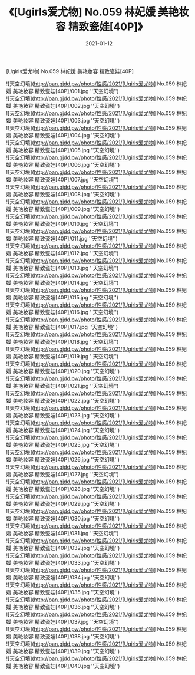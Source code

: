 ﻿---
layout: post
title:  《[Ugirls爱尤物] No.059 林妃媛 美艳妆容 精致瓷娃[40P]》
date:   2021-01-12
img: http://pan.gjdd.pw/photo/性感/2021/[Ugirls爱尤物] No.059 林妃媛 美艳妆容 精致瓷娃[40P]/000.jpg
categories: [美女, 性感, 泳衣]
---

[Ugirls爱尤物] No.059 林妃媛 美艳妆容 精致瓷娃[40P]



![天空幻境](http://pan.gjdd.pw/photo/性感/2021/[Ugirls爱尤物] No.059 林妃媛 美艳妆容 精致瓷娃[40P]/001.jpg ''天空幻境'') <br>
![天空幻境](http://pan.gjdd.pw/photo/性感/2021/[Ugirls爱尤物] No.059 林妃媛 美艳妆容 精致瓷娃[40P]/002.jpg ''天空幻境'') <br>
![天空幻境](http://pan.gjdd.pw/photo/性感/2021/[Ugirls爱尤物] No.059 林妃媛 美艳妆容 精致瓷娃[40P]/003.jpg ''天空幻境'') <br>
![天空幻境](http://pan.gjdd.pw/photo/性感/2021/[Ugirls爱尤物] No.059 林妃媛 美艳妆容 精致瓷娃[40P]/004.jpg ''天空幻境'') <br>
![天空幻境](http://pan.gjdd.pw/photo/性感/2021/[Ugirls爱尤物] No.059 林妃媛 美艳妆容 精致瓷娃[40P]/005.jpg ''天空幻境'') <br>
![天空幻境](http://pan.gjdd.pw/photo/性感/2021/[Ugirls爱尤物] No.059 林妃媛 美艳妆容 精致瓷娃[40P]/006.jpg ''天空幻境'') <br>
![天空幻境](http://pan.gjdd.pw/photo/性感/2021/[Ugirls爱尤物] No.059 林妃媛 美艳妆容 精致瓷娃[40P]/007.jpg ''天空幻境'') <br>
![天空幻境](http://pan.gjdd.pw/photo/性感/2021/[Ugirls爱尤物] No.059 林妃媛 美艳妆容 精致瓷娃[40P]/008.jpg ''天空幻境'') <br>
![天空幻境](http://pan.gjdd.pw/photo/性感/2021/[Ugirls爱尤物] No.059 林妃媛 美艳妆容 精致瓷娃[40P]/009.jpg ''天空幻境'') <br>
![天空幻境](http://pan.gjdd.pw/photo/性感/2021/[Ugirls爱尤物] No.059 林妃媛 美艳妆容 精致瓷娃[40P]/010.jpg ''天空幻境'') <br>
![天空幻境](http://pan.gjdd.pw/photo/性感/2021/[Ugirls爱尤物] No.059 林妃媛 美艳妆容 精致瓷娃[40P]/011.jpg ''天空幻境'') <br>
![天空幻境](http://pan.gjdd.pw/photo/性感/2021/[Ugirls爱尤物] No.059 林妃媛 美艳妆容 精致瓷娃[40P]/012.jpg ''天空幻境'') <br>
![天空幻境](http://pan.gjdd.pw/photo/性感/2021/[Ugirls爱尤物] No.059 林妃媛 美艳妆容 精致瓷娃[40P]/013.jpg ''天空幻境'') <br>
![天空幻境](http://pan.gjdd.pw/photo/性感/2021/[Ugirls爱尤物] No.059 林妃媛 美艳妆容 精致瓷娃[40P]/014.jpg ''天空幻境'') <br>
![天空幻境](http://pan.gjdd.pw/photo/性感/2021/[Ugirls爱尤物] No.059 林妃媛 美艳妆容 精致瓷娃[40P]/015.jpg ''天空幻境'') <br>
![天空幻境](http://pan.gjdd.pw/photo/性感/2021/[Ugirls爱尤物] No.059 林妃媛 美艳妆容 精致瓷娃[40P]/016.jpg ''天空幻境'') <br>
![天空幻境](http://pan.gjdd.pw/photo/性感/2021/[Ugirls爱尤物] No.059 林妃媛 美艳妆容 精致瓷娃[40P]/017.jpg ''天空幻境'') <br>
![天空幻境](http://pan.gjdd.pw/photo/性感/2021/[Ugirls爱尤物] No.059 林妃媛 美艳妆容 精致瓷娃[40P]/018.jpg ''天空幻境'') <br>
![天空幻境](http://pan.gjdd.pw/photo/性感/2021/[Ugirls爱尤物] No.059 林妃媛 美艳妆容 精致瓷娃[40P]/019.jpg ''天空幻境'') <br>
![天空幻境](http://pan.gjdd.pw/photo/性感/2021/[Ugirls爱尤物] No.059 林妃媛 美艳妆容 精致瓷娃[40P]/020.jpg ''天空幻境'') <br>
![天空幻境](http://pan.gjdd.pw/photo/性感/2021/[Ugirls爱尤物] No.059 林妃媛 美艳妆容 精致瓷娃[40P]/021.jpg ''天空幻境'') <br>
![天空幻境](http://pan.gjdd.pw/photo/性感/2021/[Ugirls爱尤物] No.059 林妃媛 美艳妆容 精致瓷娃[40P]/022.jpg ''天空幻境'') <br>
![天空幻境](http://pan.gjdd.pw/photo/性感/2021/[Ugirls爱尤物] No.059 林妃媛 美艳妆容 精致瓷娃[40P]/023.jpg ''天空幻境'') <br>
![天空幻境](http://pan.gjdd.pw/photo/性感/2021/[Ugirls爱尤物] No.059 林妃媛 美艳妆容 精致瓷娃[40P]/024.jpg ''天空幻境'') <br>
![天空幻境](http://pan.gjdd.pw/photo/性感/2021/[Ugirls爱尤物] No.059 林妃媛 美艳妆容 精致瓷娃[40P]/025.jpg ''天空幻境'') <br>
![天空幻境](http://pan.gjdd.pw/photo/性感/2021/[Ugirls爱尤物] No.059 林妃媛 美艳妆容 精致瓷娃[40P]/026.jpg ''天空幻境'') <br>
![天空幻境](http://pan.gjdd.pw/photo/性感/2021/[Ugirls爱尤物] No.059 林妃媛 美艳妆容 精致瓷娃[40P]/027.jpg ''天空幻境'') <br>
![天空幻境](http://pan.gjdd.pw/photo/性感/2021/[Ugirls爱尤物] No.059 林妃媛 美艳妆容 精致瓷娃[40P]/028.jpg ''天空幻境'') <br>
![天空幻境](http://pan.gjdd.pw/photo/性感/2021/[Ugirls爱尤物] No.059 林妃媛 美艳妆容 精致瓷娃[40P]/029.jpg ''天空幻境'') <br>
![天空幻境](http://pan.gjdd.pw/photo/性感/2021/[Ugirls爱尤物] No.059 林妃媛 美艳妆容 精致瓷娃[40P]/030.jpg ''天空幻境'') <br>
![天空幻境](http://pan.gjdd.pw/photo/性感/2021/[Ugirls爱尤物] No.059 林妃媛 美艳妆容 精致瓷娃[40P]/031.jpg ''天空幻境'') <br>
![天空幻境](http://pan.gjdd.pw/photo/性感/2021/[Ugirls爱尤物] No.059 林妃媛 美艳妆容 精致瓷娃[40P]/032.jpg ''天空幻境'') <br>
![天空幻境](http://pan.gjdd.pw/photo/性感/2021/[Ugirls爱尤物] No.059 林妃媛 美艳妆容 精致瓷娃[40P]/033.jpg ''天空幻境'') <br>
![天空幻境](http://pan.gjdd.pw/photo/性感/2021/[Ugirls爱尤物] No.059 林妃媛 美艳妆容 精致瓷娃[40P]/034.jpg ''天空幻境'') <br>
![天空幻境](http://pan.gjdd.pw/photo/性感/2021/[Ugirls爱尤物] No.059 林妃媛 美艳妆容 精致瓷娃[40P]/035.jpg ''天空幻境'') <br>
![天空幻境](http://pan.gjdd.pw/photo/性感/2021/[Ugirls爱尤物] No.059 林妃媛 美艳妆容 精致瓷娃[40P]/036.jpg ''天空幻境'') <br>
![天空幻境](http://pan.gjdd.pw/photo/性感/2021/[Ugirls爱尤物] No.059 林妃媛 美艳妆容 精致瓷娃[40P]/037.jpg ''天空幻境'') <br>
![天空幻境](http://pan.gjdd.pw/photo/性感/2021/[Ugirls爱尤物] No.059 林妃媛 美艳妆容 精致瓷娃[40P]/038.jpg ''天空幻境'') <br>
![天空幻境](http://pan.gjdd.pw/photo/性感/2021/[Ugirls爱尤物] No.059 林妃媛 美艳妆容 精致瓷娃[40P]/039.jpg ''天空幻境'') <br>
![天空幻境](http://pan.gjdd.pw/photo/性感/2021/[Ugirls爱尤物] No.059 林妃媛 美艳妆容 精致瓷娃[40P]/040.jpg ''天空幻境'') <br>